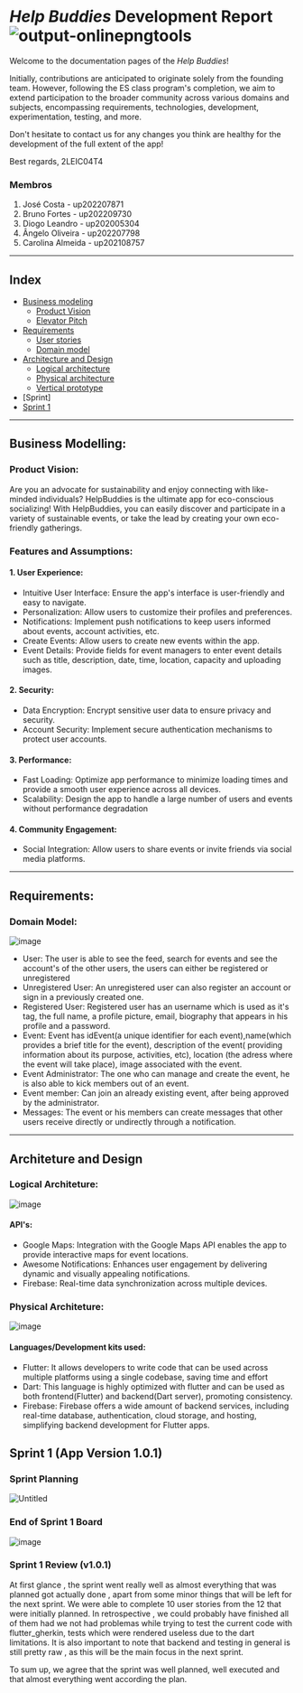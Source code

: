 # _Help Buddies_ Development Report ![output-onlinepngtools](https://github.com/FEUP-LEIC-ES-2023-24/2LEIC04T4/assets/131660816/907044b1-9633-4905-b55f-7c15e947e7cb)

Welcome to the documentation pages of the _Help Buddies_!

Initially, contributions are anticipated to originate solely from the founding team. However, following the ES class program's completion, we aim to extend participation to the broader community across various domains and subjects, encompassing requirements, technologies, development, experimentation, testing, and more.

Don't hesitate to contact us for any changes you think are healthy for the development of the full extent of the app!

Best regards, 2LEIC04T4

### Membros

1. José Costa - up202207871 
2. Bruno Fortes - up202209730
4. Diogo Leandro - up202005304
3. Ângelo Oliveira - up202207798
5. Carolina Almeida - up202108757
---
## Index

* [Business modeling](#Business-Modelling)
  * [Product Vision](#Product-Vision)
  * [Elevator Pitch](#Elevator-Pitch)
* [Requirements](#Requirements)
  * [User stories](https://github.com/orgs/FEUP-LEIC-ES-2023-24/projects/68/views/1?filterQuery=User+Story)
  * [Domain model](#Domain-Model)
* [Architecture and Design]()
  * [Logical architecture](#Logical-Architeture)
  * [Physical architecture](#Physical-Architeture)
  * [Vertical prototype](#Vertical-Prototype)
* [Sprint]
 * [Sprint 1](https://github.com/FEUP-LEIC-ES-2023-24/2LEIC04T4/blob/Sprint1/README.md#sprint-1-app-version-101) 

---

## Business Modelling:

### Product Vision:

Are you an advocate for sustainability and enjoy connecting with like-minded individuals? HelpBuddies is the ultimate app for eco-conscious socializing! With HelpBuddies, you can easily discover and participate in a variety of sustainable events, or take the lead by creating your own eco-friendly gatherings.

### Features and Assumptions:
#### 1. User Experience:
* Intuitive User Interface: Ensure the app's interface is user-friendly and easy to navigate.
* Personalization: Allow users to customize their profiles and preferences.
* Notifications: Implement push notifications to keep users informed about events, account activities, etc.
* Create Events: Allow users to create new events within the app. 
* Event Details: Provide fields for event managers to enter event details such as title, description, date, time, location, capacity and uploading images.
#### 2. Security:
* Data Encryption: Encrypt sensitive user data to ensure privacy and security.
* Account Security: Implement secure authentication mechanisms to protect user accounts.
#### 3. Performance:
* Fast Loading: Optimize app performance to minimize loading times and provide a smooth user experience across all devices.
* Scalability: Design the app to handle a large number of users and events without performance degradation
#### 4. Community Engagement:
* Social Integration: Allow users to share events or invite friends via social media platforms.

---

## Requirements:

### Domain Model:
![image](https://github.com/FEUP-LEIC-ES-2023-24/2LEIC04T4/assets/131660816/68c24aec-6055-46ac-80f5-8966820f7c88)

* User: The user is able to see the feed, search for events and see the account's of the other users, the users can either be registered or unregistered
* Unregistered User: An unregistered user can also register an account or sign in a previously created one.
* Registered User: Registered user has an username which is used as it's tag, the full name, a profile picture, email, biography that appears in his profile and a password.
* Event: Event has idEvent(a unique identifier for each event),name(which provides a brief title for the event), description of the event( providing information about its purpose, activities, etc), location (the adress where the event will take place), image associated with the event.
* Event Administrator: The one who can manage and create the event, he is also able to kick members out of an event.
* Event member: Can join an already existing event, after being approved by the administrator.
* Messages: The event or his members can create messages that other users receive directly or undirectly through a notification.

---

## Architeture and Design

### Logical Architeture:
![image](https://github.com/FEUP-LEIC-ES-2023-24/2LEIC04T4/assets/131660816/643ec387-0691-4778-b7ec-a3492d0dff5d)

#### API's:
* Google Maps: Integration with the Google Maps API enables the app to provide interactive maps for event locations.
* Awesome Notifications: Enhances user engagement by delivering dynamic and visually appealing notifications.
* Firebase: Real-time data synchronization across multiple devices.

### Physical Architeture:
![image](https://github.com/FEUP-LEIC-ES-2023-24/2LEIC04T4/assets/131660816/bbdc0a99-0d38-4221-8fb9-1731cc1bf5c2)

#### Languages/Development kits used:
* Flutter: It allows developers to write code that can be used across multiple platforms using a single codebase, saving time and effort
* Dart: This language is highly optimized with flutter and can be used as both frontend(Flutter) and backend(Dart server), promoting consistency.
* Firebase: Firebase offers a wide amount of backend services, including real-time database, authentication, cloud storage, and hosting, simplifying backend development for Flutter apps.


## Sprint 1 (App Version 1.0.1)


### Sprint Planning

![Untitled](https://github.com/FEUP-LEIC-ES-2023-24/2LEIC04T4/assets/131660816/5bdc734c-c686-4680-8601-f419ebc39169)

### End of Sprint 1 Board

![image](https://github.com/FEUP-LEIC-ES-2023-24/2LEIC04T4/assets/131660816/cc788382-acba-49e2-b14a-ad7134d47f55)

### Sprint 1 Review (v1.0.1)

At first glance , the sprint went really well as almost everything that was planned got actually done , apart from some minor things that will be left for the next sprint. We were able to complete 10 user stories from the 12 that were initially planned. In retrospective , we could probably have finished all of them had we not had problemas while trying to test the current code with flutter_gherkin, tests which were rendered useless due to the dart limitations. It is also important to note that backend and testing in general is still pretty raw , as this will be the main focus in the next sprint.

To sum up, we agree that the sprint was well planned, well executed and that almost everything went according the plan.
